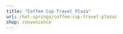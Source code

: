 ```yaml
---
title: "Coffee Cup Travel Plaza"
url: /hot-springs/coffee-cup-travel-plaza/
shop: convenience
---
```


